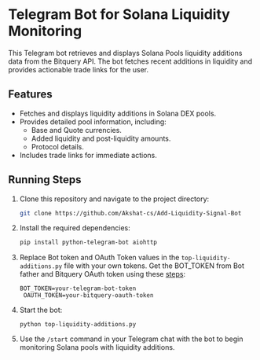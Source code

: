 # Telegram Bot for Solana Liquidity Monitoring

This Telegram bot retrieves and displays Solana Pools liquidity additions data from the Bitquery API. The bot fetches recent additions in liquidity and provides actionable trade links for the user.

## Features

- Fetches and displays liquidity additions in Solana DEX pools.
- Provides detailed pool information, including:
  - Base and Quote currencies.
  - Added liquidity and post-liquidity amounts.
  - Protocol details.
- Includes trade links for immediate actions.

## Running Steps

1. Clone this repository and navigate to the project directory:

   ```bash
   git clone https://github.com/Akshat-cs/Add-Liquidity-Signal-Bot
   ```

2. Install the required dependencies:

   ```bash
   pip install python-telegram-bot aiohttp
   ```

3. Replace Bot token and OAuth Token values in the `top-liquidity-additions.py` file with your own tokens. Get the BOT_TOKEN from Bot father and Bitquery OAuth token using these [steps](https://docs.bitquery.io/docs/authorisation/how-to-generate/):

   ```
   BOT_TOKEN=your-telegram-bot-token
    OAUTH_TOKEN=your-bitquery-oauth-token
   ```

4. Start the bot:

   ```
   python top-liquidity-additions.py
   ```

5. Use the `/start` command in your Telegram chat with the bot to begin monitoring Solana pools with liquidity additions.
